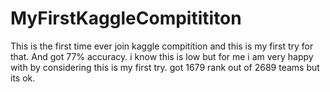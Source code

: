 # MyFirstKaggleCompitititon
This is the first time ever join kaggle compitition and this is my first try for that.
And got 77% accuracy. i know this is low but for me i am very happy with by considering this is my first try.
got 1679 rank out of 2689 teams but its ok.
